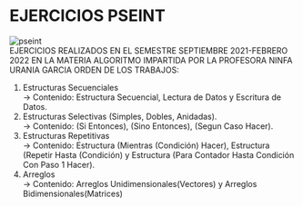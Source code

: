# EJERCICIOS PSEINT
![pseint](https://user-images.githubusercontent.com/97359949/149092132-948d561b-f19a-4944-8fdc-af7376ffbbaf.png)  
EJERCICIOS REALIZADOS EN EL SEMESTRE SEPTIEMBRE 2021-FEBRERO 2022  EN LA MATERIA ALGORITMO IMPARTIDA POR LA PROFESORA NINFA URANIA GARCIA 
ORDEN DE LOS TRABAJOS:
1. Estructuras Secuenciales  
 -> Contenido: Estructura Secuencial, Lectura de Datos y Escritura de Datos.
2. Estructuras Selectivas (Simples, Dobles, Anidadas).  
-> Contenido: (Si Entonces), (Sino Entonces), (Segun Caso Hacer).  
3. Estructuras Repetitivas  
-> Contenido: Estructura (Mientras (Condición) Hacer), Estructura (Repetir Hasta (Condición) y Estructura (Para Contador Hasta Condición Con Paso 1 Hacer).
4. Arreglos  
-> Contenido: Arreglos Unidimensionales(Vectores) y Arreglos Bidimensionales(Matrices)
